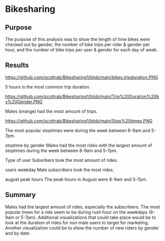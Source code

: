 # Bikesharing

## Purpose
The purpose of this analysis was to show the length of time bikes were checked out by gender, the number of bike trips per rider & gender per hour, and the number of bike trips per user & gender for each day of week.

## Results
https://github.com/scottrab/Bikesharing1/blob/main/bikes.tripduration.PNG

5 hours is the most common trip duration.

https://github.com/scottrab/Bikesharing1/blob/main/Trip%20Duration%20by%20Gender.PNG

Males (orange) had the most amount of trips.

https://github.com/scottrab/Bikesharing1/blob/main/Stop%20times.PNG

The most popular stoptimes were during the week between 8-9am and 5-7pm.

stoptime by gender
Males had the most rides with the largest amount of stoptimes during the week between 8-9am and 5-7pm.

Type of user
Subsribers took the most amount of rides.

users weekday
Male subscribers took the most rides.

august peak hours
The peak hours in August were 8-9am and 5-7pm. 

## Summary
Males had the largest amount of rides, especially the subscribers. The most popular times for a ride seem to be during rush hour on the weekdays (8-9am or 5-7pm). Additional visualizations that could take place would be to look at the duration of rides for non male users to target for marketing. Another visualization could be to show the number of new riders by gender and by date.


